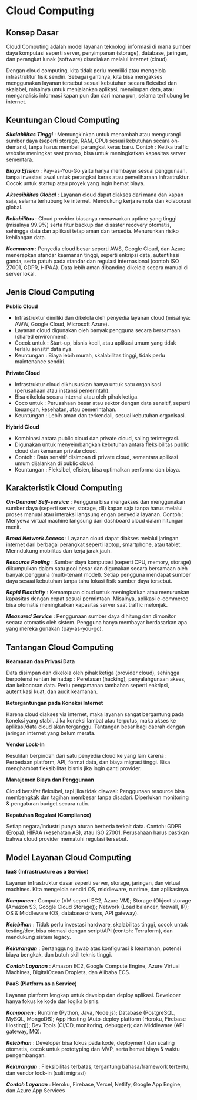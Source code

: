 # Cloud Computing

## Konsep Dasar
Cloud Computing adalah model layanan teknologi informasi di mana sumber daya komputasi seperti server, penyimpanan (storage), database, jaringan, dan perangkat lunak (software) disediakan melalui internet (cloud).

Dengan cloud computing, kita tidak perlu memiliki atau mengelola infrastruktur fisik sendiri. Sebagai gantinya, kita bisa mengakses menggunakan layanan tersebut sesuai kebutuhan secara fleksibel dan skalabel, misalnya untuk menjalankan aplikasi, menyimpan data, atau menganalisis informasi kapan pun dan dari mana pun, selama terhubung ke internet.

## Keuntungan Cloud Computing
***Skalabilitas Tinggi*** : Memungkinkan untuk menambah atau mengurangi sumber daya (seperti storage, RAM, CPU) sesuai kebutuhan secara on-demand, tanpa harus membeli perangkat keras baru. Contoh : Ketika traffic website meningkat saat promo, bisa untuk meningkatkan kapasitas server sementara.

***Biaya Efisien*** : Pay-as-You-Go yaitu hanya membayar sesuai penggunaan, tanpa investasi awal untuk perangkat keras atau pemeliharaan infrastruktur. Cocok untuk startup atau proyek yang ingin hemat biaya.

***Aksesibilitas Global*** : Layanan cloud dapat diakses dari mana dan kapan saja, selama terhubung ke internet. Mendukung kerja remote dan kolaborasi global.

***Reliabilitas*** : Cloud provider biasanya menawarkan uptime yang tinggi (misalnya 99.9%) serta fitur backup dan disaster recovery otomatis, sehingga data dan aplikasi tetap aman dan tersedia. Menurunkan risiko kehilangan data.

***Keamanan*** : Penyedia cloud besar seperti AWS, Google Cloud, dan Azure menerapkan standar keamanan tinggi, seperti enkripsi data, autentikasi ganda, serta patuh pada standar dan regulasi internasional (contoh ISO 27001, GDPR, HIPAA). Data lebih aman dibanding dikelola secara manual di server lokal.

## Jenis Cloud Computing
**Public Cloud**

- Infrastruktur dimiliki dan dikelola oleh penyedia layanan cloud (misalnya: AWW, Google Cloud, Microsoft Azure).
- Layanan cloud digunakan oleh banyak pengguna secara bersamaan (shared environment).
- Cocok untuk : Start-up, bisnis kecil, atau aplikasi umum yang tidak terlalu sensitif data nya.
- Keuntungan : Biaya lebih murah, skalabilitas tinggi, tidak perlu maintenance sendiri.

**Private Cloud**

- Infrastruktur cloud dikhususkan hanya untuk satu organisasi (perusahaan atau instansi pemerintah).
- Bisa dikelola secara internal atau oleh pihak ketiga.
- Coco untuk : Perusahaan besar atau sektor dengan data sensitif, seperti keuangan, kesehatan, atau pemerintahan.
- Keuntungan : Lebih aman dan terkendali, sesuai kebutuhan organisasi.

**Hybrid Cloud**

- Kombinasi antara public cloud dan private cloud, saling terintegrasi.
- Digunakan untuk menyeimbangkan kebutuhan antara fleksibilitas public cloud dan kemanan private cloud.
- Contoh : Data sensitif disimpan di private cloud, sementara aplikasi umum dijalankan di public cloud.
- Keuntungan : Fleksibel, efisien, bisa optimalkan performa dan biaya.

## Karakteristik Cloud Computing
***On-Demand Self-service*** : Pengguna bisa mengakses dan menggunakan sumber daya (seperti server, storage, dll) kapan saja tanpa harus melalui proses manual atau interaksi langsung engan penyedia layanan. Contoh : Menyewa virtual machine langsung dari dashboard cloud dalam hitungan menit.

***Broad Network Access*** : Layanan cloud dapat diakses melalui jaringan internet dari berbagai perangkat seperti laptop, smartphone, atau tablet. Menndukung mobilitas dan kerja jarak jauh.

***Resource Pooling*** : Sumber daya komputasi (seperti CPU, memory, storage) dikumpulkan dalam satu pool besar dan digunakan secara bersamaan oleh banyak pengguna (multi-tenant model). Setiap pengguna mendapat sumber daya sesuai kebutuhan tanpa tahu lokasi fisik sumber daya tersebut.

***Rapid Elasticity*** : Kemampuan cloud untuk meningkatkan atau menurunkan kapasitas dengan cepat sesuai permintaan. Misalnya, aplikasi e-commerce bisa otomatis meningkatkan kapasitas server saat traffic melonjak.

***Measured Service*** : Penggunaan sumber daya dihitung dan dimonitor secara otomatis oleh sistem. Pengguna hanya membayar berdasarkan apa yang mereka gunakan (pay-as-you-go).

## Tantangan Cloud Computing
**Keamanan dan Privasi Data**

Data disimpan dan dikelola oleh pihak ketiga (provider cloud), sehingga berpotensi rentan terhadap : Peretasan (hacking), penyalahgunaan akses, dan kebocoran data. Perlu pengamanan tambahan seperti enkripsi, autentikasi kuat, dan audit keamanan.

**Ketergantungan pada Koneksi Internet**

Karena cloud diakses via internet, maka layanan sangat bergantung pada koneksi yang stabil. Jika koneksi lambat atau terputus, maka akses ke aplikasi/data cloud akan terganggu. Tantangan besar bagi daerah dengan jaringan internet yang belum merata.

**Vendor Lock-In**

Kesulitan berpindah dari satu penyedia cloud ke yang lain karena : Perbedaan platform, API, format data, dan biaya migrasi tinggi. Bisa menghambat fleksibilitas bisnis jika ingin ganti provider.

**Manajemen Biaya dan Penggunaan**

Cloud bersifat fleksibel, tapi jika tidak diawasi: Penggunaan resource bisa membengkak dan tagihan membesar tanpa disadari. Diperlukan monitoring & pengaturan budget secara rutin.

**Kepatuhan Regulasi (Compliance)**

Setiap negara/industri punya aturan berbeda terkait data. Contoh: GDPR (Eropa), HIPAA (kesehatan AS), atau ISO 27001. Perusahaan harus pastikan bahwa cloud provider mematuhi regulasi tersebut.

## Model Layanan Cloud Computing
**IaaS (Infrastructure as a Service)**

Layanan infrastruktur dasar seperti server, storage, jaringan, dan virtual machines.
Kita mengelola sendiri OS, middleware, runtime, dan aplikasinya.

***Komponen*** : Compute (VM seperti EC2, Azure VM); Storage (Object storage (Amazon S3, Google Cloud Storage)); Network (Load balancer, firewall, IP); OS & Middleware (OS, database drivers, API gateway).

***Kelebihan*** : Tidak perlu investasi hardware, skalabilitas tinggi, cocok untuk testing/dev, bisa otomasi dengan script/API (contoh: Terraform), dan mendukung sistem legacy.

***Kekurangan*** : Bertanggung jawab atas konfigurasi & keamanan, potensi biaya bengkak, dan butuh skill teknis tinggi.

***Contoh Layanan*** : Amazon EC2, Google Compute Engine, Azure Virtual Machines, DigitalOcean Droplets, dan Alibaba ECS.

**PaaS (Platform as a Service)**

Layanan platform lengkap untuk develop dan deploy aplikasi. Developer hanya fokus ke kode dan logika bisnis.

***Komponen*** : Runtime (Python, Java, Node.js); Database (PostgreSQL, MySQL, MongoDB); App Hosting (Auto-deploy platform (Heroku, Firebase Hosting)); Dev Tools (CI/CD, monitoring, debugger); dan Middleware (API gateway, MQ).

***Kelebihan*** : Developer bisa fokus pada kode, deployment dan scaling otomatis, cocok untuk prototyping dan MVP, serta hemat biaya & waktu pengembangan.

***Kekurangan*** : Fleksibilitas terbatas, tergantung bahasa/framework tertentu, dan vendor lock-in (sulit migrasi)

***Contoh Layanan*** : Heroku, Firebase, Vercel, Netlify, Google App Engine, dan Azure App Services










